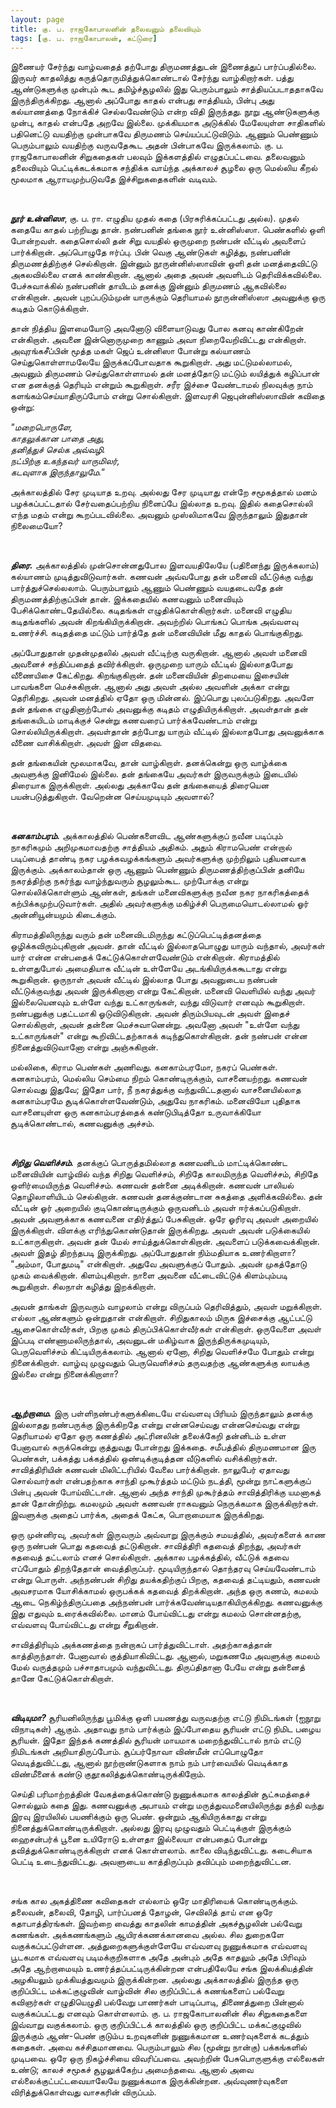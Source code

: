 ```yaml
---
layout: page
title: கு. ப. ராஜகோபாலனின் தலைவனும் தலைவியும்
tags: [கு. ப. ராஜகோபாலன், கட்டுரை]
---
```


இணையர் சேர்ந்து வாழ்வதைத் தற்போது திருமணத்துடன் இணைத்துப் பார்ப்பதில்லை. இருவர் காதலித்து கருத்தொருமித்துக்கொண்டால் சேர்ந்து வாழ்கிறார்கள். பத்து ஆண்டுகளுக்கு முன்பும் கூட தமிழ்ச்சூழலில் இது பெரும்பாலும் சாத்தியப்படாததாகவே இருந்திருக்கிறது. ஆனால் அப்போது காதல் என்பது சாத்தியம், பின்பு அது கல்யாணத்தை நோக்கிச் செல்லவேண்டும் என்ற விதி இருந்தது. நூறு ஆண்டுகளுக்கு முன்பு, காதல் என்பதே அறவே இல்லை. முக்கியமாக அடுக்கில் மேலேயுள்ள சாதிகளில் பதினெட்டு வயதிற்கு முன்பாகவே திருமணம் செய்யப்பட்டுவிடும். ஆணும் பெண்ணும் பெரும்பாலும் வயதிற்கு வருவதேகூட அதன் பின்பாகவே இருக்கலாம். கு. ப. ராஜகோபாலனின் சிறுகதைகள் பலவும் இக்களத்தில் எழுதப்பட்டவை. தலைவனும் தலைவியும் பெட்டிக்கடக்கமாக சந்திக்க வாய்ந்த அக்காலச் சூழலை ஒரு மெல்லிய கீறல் மூலமாக ஆராயமுற்படுவதே இச்சிறுகதைகளின் வடிவம்.

<br />

***நூர் உன்னிஸா***, கு. ப. ரா. எழுதிய முதல் கதை (பிரசுரிக்கப்பட்டது அல்ல). முதல் கதையே காதல் பற்றியது தான். நண்பனின் தங்கை நூர் உன்னிஸ்ஸா. பெண்களில் ஒளி போன்றவள். கதைசொல்லி தன் சிறு வயதில் ஒருமுறை நண்பன் வீட்டில் அவளைப் பார்க்கிறான். அப்பொழுதே ஈர்ப்பு. பின் வெகு ஆண்டுகள் கழித்து, நண்பனின் திருமணத்திற்குச் செல்கிறான். இன்னும் நூருன்னிஸ்ஸாவின் ஒளி தன் மனத்தைவிட்டு அகலவில்லை எனக் காண்கிறான். ஆனால் அதை அவன் அவளிடம் தெரிவிக்கவில்லை. பேச்சுவாக்கில் நண்பனின் தாயிடம் தனக்கு இன்னும் திருமணம் ஆகவில்லை என்கிறான். அவன் புறப்படும்முன் யாருக்கும் தெரியாமல் நூருன்னிஸ்ஸா அவனுக்கு ஒரு கடிதம் கொடுக்கிறாள். 

தான் நித்திய இளமையோடு அவனோடு விளையாடுவது போல கனவு காண்கிறேன் என்கிறாள். அவனை இன்னொருமுறை காணும் அவா நிறைவேறிவிட்டது என்கிறாள். அவுரங்கசீப்பின் மூத்த மகள் ஜெப் உன்னிஸா போன்று கல்யாணம் செய்துகொள்ளாமலேயே இருக்கப்போவதாக கூறுகிறாள். அது மட்டுமல்லாமல், அவனும் திருமணம் செய்துகொள்ளாமல் தன் மனத்தோடு மட்டும் லயித்துக் கழிப்பான் என தனக்குத் தெரியும் என்றும் கூறுகிறாள். சரீர இச்சை வேண்டாமல் நிலவுக்கு நாம் களங்கம்செய்யாதிருப்போம் என்று சொல்கிறாள். இளவரசி ஜெபுன்னிஸ்ஸாவின் கவிதை ஒன்று: 


*"மறைபொருளே,*<br />
*காதலுக்கான பாதை அது,*<br />
*தனித்துச் செல்க அவ்வழி.*<br />
*நட்பிற்கு உகந்தவர் யாருமிலர்,*<br />
*கடவுளாக இருந்தாலுமே."*<br />


அக்காலத்தில் சேர முடியாத உறவு. அல்லது சேர முடியாது என்றே சமூகத்தால் மனம் பழக்கப்பட்டதால் சேர்வதைப்பற்றிய நினைப்பே இல்லாத உறவு. இதில் கதைசொல்லி எந்த மதம் என்று கூறப்படவில்லை. அவனும் முஸ்லிமாகவே இருந்தாலும் இதுதான் நிலைமையோ?

<br />

***திரை.*** அக்காலத்தில் முன்சொன்னதுபோல இளவயதிலேயே (பதினைந்து இருக்கலாம்) கல்யாணம் முடித்துவிடுவார்கள். கணவன் அவ்வபோது தன் மனைவி வீட்டுக்கு வந்து பார்த்துச்செல்லலாம். பெரும்பாலும் ஆணும் பெண்ணும் வயதடைவதே தன் திருமணத்திற்குப்பின் தான். இக்கதையில் கணவனும் மனைவியும் பேசிக்கொண்டதேயில்லை. கடிதங்கள் எழுதிக்கொள்கிறார்கள். மனைவி எழுதிய கடிதங்களில் அவன் கிறங்கியிருக்கிறான். அவற்றில் பொங்கப் பொங்க அவ்வளவு உணர்ச்சி. கடிதத்தை மட்டும் பார்த்தே தன் மனைவியின் மீது காதல் பொங்குகிறது. 

அப்போதுதான் முதன்முதலில் அவள் வீட்டிற்கு வருகிறான். ஆனால் அவள் மனைவி அவனைச் சந்திப்பதைத் தவிர்க்கிறாள். ஒருமுறை யாரும் வீட்டில் இல்லாதபோது வீணையிசை கேட்கிறது. கிறங்குகிறான். தன் மனைவியின் திறமையை இசையின் பாவங்களை மெச்சுகிறான். ஆனால் அது அவள் அல்ல அவளின் அக்கா என்று தெரிகிறது. அவன் மனத்தில் ஏதோ ஒரு மின்னல். இப்பொது புலப்படுகிறது. அவளே தன் தங்கை எழுதினாற்போல் அவனுக்கு கடிதம் எழுதியிருக்கிறாள். அவள்தான் தன் தங்கையிடம் மாடிக்குச் சென்று கணவரைப் பார்க்கவேண்டாம் என்று சொல்லியிருக்கிறாள். அவள்தான் தற்போது யாரும் வீட்டில் இல்லாதபோது அவனுக்காக வீணை வாசிக்கிறாள். அவள் இள விதவை.

தன் தங்கையின் மூலமாகவே, தான் வாழ்கிறாள். தனக்கென்று ஒரு வாழ்க்கை அவளுக்கு இனிமேல் இல்லை. தன் தங்கையே அவர்கள் இருவருக்கும் இடையில் திரையாக இருக்கிறாள். அல்லது அக்காவே தன் தங்கையைத் திரையென பயன்படுத்துகிறாள். வேறென்ன செய்யமுடியும் அவளால்?

<br />

***கனகாம்பரம்.*** அக்காலத்தில் பெண்களைவிட ஆண்களுக்குப் நவீன படிப்பும் நாகரிகமும் அறிமுகமாவதற்கு சாத்தியம் அதிகம். அதும் கிராமபெண் என்றால் படிப்பைத் தாண்டி நகர பழக்கவழக்கங்களும் அவர்களுக்கு முற்றிலும் புதியனவாக இருக்கும். அக்காலம்தான் ஒரு ஆணும் பெண்ணும் திருமணத்திற்குப்பின் தனியே நகரத்திற்கு நகர்ந்து வாழ்ந்துவரும் சூழலும்கூட. முற்போக்கு என்று சொல்லிக்கொள்ளும் ஆண்கள், தங்கள் மனைவிகளுக்கு நவீன நகர நாகரிகத்தைக் கற்பிக்கமுற்படுவார்கள். அதில் அவர்களுக்கு மகிழ்ச்சி பெருமையொடல்லாமல் ஓர் அன்னியூன்யமும் கிடைக்கும். 

கிராமத்திலிருந்து வரும் தன் மனைவிடமிருந்து கட்டுப்பெட்டித்தனத்தை ஒழிக்கவிரும்புகிறான் அவன். தான் வீட்டில் இல்லாதபொழுது யாரும் வந்தால், அவர்கள் யார் என்ன என்பதைக் கேட்டுக்கொள்ளவேண்டும் என்கிறான். கிராமத்தில் உள்ளதுபோல் அமைதியாக வீட்டின் உள்ளேயே அடங்கியிருக்ககூடாது என்று கூறுகிறான். ஒருநாள் அவன் வீட்டில் இல்லாத போது அவனுடைய நண்பன் வீட்டுக்குவந்து அவன் இருக்கிறானா என்று  கேட்கிறான். மனைவி வெளியில் வந்து அவர் இல்லையெனவும் உள்ளே வந்து உட்காருங்கள், வந்து விடுவார் எனவும் கூறுகிறாள். நண்பனுக்கு பதட்டமாகி ஓடுவிடுகிறான். அவன் திரும்பியவுடன் அவள் இதைச் சொல்கிறாள், அவன் தன்னை மெச்சுவானென்று. அவனோ அவள் "உள்ளே வந்து உட்காருங்கள்" என்று கூறிவிட்டதற்காகக் கடிந்துகொள்கிறான். தன் நண்பன் என்ன நினைத்துவிடுவானோ என்று அஞ்சுகிறான். 

மல்லிகை, கிராம பெண்கள் அணிவது. கனகாம்பரமோ, நகரப் பெண்கள். கனகாம்பரம், மெல்லிய செம்மை நிறம் கொண்டிருக்கும், வாசனையற்றது. கணவன் சொல்வது இதுவே; இதோ பார், நீ நகரத்துக்கு வந்துவிட்டதனால் வாசனையில்லாத கனகாம்பரமே சூடிக்கொள்ளவேண்டும், அதுவே நாகரிகம். மனைவியோ புதிதாக வாசனையுள்ள ஒரு கனகாம்பரத்தைக் கண்டுபிடித்தோ உருவாக்கியோ சூடிக்கொண்டால், கணவனுக்கு அச்சம்.

<br />

***சிறிது வெளிச்சம்.*** தனக்குப் பொருத்தமில்லாத கணவனிடம் மாட்டிக்கொண்ட மனைவியின் வாழ்வில் வந்த சிறிது வெளிச்சம், சிறிதே காலமிருந்த வெளிச்சம், சிறிதே ஒளிர்மையிருந்த வெளிச்சம். கணவன் தன்னை அடிக்கிறான். கணவன் பாலியல் தொழிலாளியிடம் செல்கிறான். கணவன் தனக்குண்டான சுகத்தை அளிக்கவில்லை. தன் வீட்டின் ஓர் அறையில் குடிகொண்டிருக்கும் ஒருவனிடம் அவள் ஈர்க்கப்படுகிறாள். அவன் அவளுக்காக கணவனை எதிர்த்துப் பேசுகிறான். ஒரே ஓரிரவு அவள் அறையில் இருக்கிறாள். விளக்கு எரிந்துகொண்டுதான் இருக்கிறது. அவள் அவன் படுக்கையில் உட்காருகிறாள். அவன் தன் மேல் சாய்த்துக்கொள்கிறான். அவளைப் படுக்கவைக்கிறான். அவள் இதழ் திறந்தபடி இருக்கிறது. அப்போதுதான் நிம்மதியாக உணர்கிறாளா? "அம்மா, போதுமடி" என்கிறாள். அதுவே அவளுக்குப் போதும். அவன் முகத்தோடு முகம் வைக்கிறான். கிளம்புகிறாள். நாளை அவனை வீட்டைவிட்டுக் கிளம்பும்படி கூறுகிறாள். சிலநாள் கழித்து இறக்கிறாள். 

அவன் தாங்கள் இருவரும் வாழலாம் என்று விருப்பம் தெரிவித்தும், அவள் மறுக்கிறாள். எல்லா ஆண்களும் ஒன்றுதான் என்கிறாள். சிறிதுகாலம் மிருக இச்சைக்கு ஆட்பட்டு ஆசைகொள்வீர்கள், பிறகு முகம் திருப்பிக்கொள்வீர்கள் என்கிறாள். ஒருவேளை அவள் இப்படி எண்ணாமலிருந்தால், அவனுடன் மகிழ்வாக இருந்திருக்கமுடியும், பெருவெளிச்சம் கிட்டியிருக்கலாம். ஆனால் ஏனோ, சிறிது வெளிச்சமே போதும் என்று நினைக்கிறாள். வாழ்வு முழுவதும் பெருவெளிச்சம் தருவதற்கு ஆண்களுக்கு லாயக்கு இல்லை என்று நினைக்கிறாளா?

<br />

***ஆற்றாமை.*** இரு பள்ளிநண்பர்களுக்கிடையே எவ்வளவு பிரியம் இருந்தாலும் தனக்கு இல்லாதது நண்பருக்கு இருக்கிறதே என்று என்னசெய்வது என்னசெய்வது என்று தெரியாமல் ஏதோ ஒரு கணத்தில் அட்ரினலின் தலைக்கேறி தன்னிடம் உள்ள பேனாவால் சுருக்கென்று குத்துவது போன்றது இக்கதை. சமீபத்தில் திருமணமான இரு பெண்கள், பக்கத்து பக்கத்தில் ஒண்டிக்குடித்தன வீடுகளில் வசிக்கிறார்கள். சாவித்திரியின் கணவன் மிலிட்டரியில் வேலை பார்க்கிறான். நாலுபேர் ஏதாவது சொல்வார்கள் என்பதற்காக சாந்தி முகூர்த்தம் மட்டும் நடத்தி, மூன்று நாட்களுக்குப் பின்பு அவன் போய்விட்டான். ஆனால் அந்த சாந்தி முகூர்த்தம் சாவித்திரிக்கு யமனாகத் தான் தோன்றிற்று. கமலமும் அவள் கணவன் ராகவனும் நெருக்கமாக இருக்கிறார்கள். இவளுக்கு அதைப் பார்க்க, அதைக் கேட்க, பொறாமையாக இருக்கிறது. 

ஒரு முன்னிரவு, அவர்கள் இருவரும் அவ்வாறு இருக்கும் சமயத்தில், அவர்களைக் காண ஒரு நண்பன் பொது கதவைத் தட்டுகிறான். சாவித்திரி கதவைத் திறந்து, அவர்கள் கதவைத் தட்டலாம் எனச் சொல்கிறாள். அக்கால பழக்கத்தில், வீட்டுக் கதவை எப்போதும் திறந்தேதான் வைத்திருப்பர். மூடியிருந்தால் தொந்தரவு செய்யவேண்டாம் என்று பொருள். அந்நண்பன் சிறிது தயக்கதிற்குப் பிறகு, கதவைத் தட்டியதும், கணவன் அவசரமாக யோசிக்காமல் ஒருபக்கக் கதவைத் திறக்கிறான். அந்த ஒரு கணம், கமலம் ஆடை நெகிழ்ந்திருப்பதை அந்நண்பன் பார்க்கவேண்டியதாகியிருக்கிறது. கணவனுக்கு இது எதுவும் உரைக்கவில்லை. மானம் போய்விட்டது என்று கமலம் சொன்னதற்கு, எவ்வளவு போய்விட்டது என்று சீறுகிறான்.

சாவித்திரியும் அக்கணத்தை நன்றாகப் பார்த்துவிட்டாள். அதற்காகத்தான் காத்திருந்தாள். பேனாவால் குத்தியாகிவிட்டது. ஆனால், மறுகணமே அவளுக்கு கமலம் மேல் வருத்தமும் பச்சாதாபமும் வந்துவிட்டது. திருப்திதானா பேயே என்று தன்னைத் தானே கேட்டுக்கொள்கிறாள்.

<br />

***விடியுமா?*** சூரியனிலிருந்து பூமிக்கு ஒளி பயணத்து வருவதற்கு எட்டு நிமிடங்கள் (ஐநூறு விநாடிகள்) ஆகும். அதாவது நாம் பார்க்கும் இப்போதைய சூரியன் எட்டு நிமிட பழைய சூரியன். இதோ இந்தக் கணத்தில் சூரியன் மாயமாக மறைந்துவிட்டால் நாம் எட்டு நிமிடங்கள் அறியாதிருப்போம். சூப்பர்நோவா விண்மீன் எப்பொழுதோ வெடித்துவிட்டது, ஆனால் நூற்றாண்டுகளாக நாம் நம் பார்வையில் வெடிக்காத விண்மீனைக் கண்டு குதூகலித்துக்கொண்டிருக்கிறோம். 

செய்தி பரிமாற்றத்தின் வேகத்தைக்கொண்டு நுணுக்கமாக காலத்தின் சூட்சுமத்தைச் சொல்லும் கதை இது. கணவனுக்கு அபாயம் என்று மருத்துவமனையிலிருந்து தந்தி வந்து இரவு இரயிலில் பயணிக்கும் ஒரு பெண். ஒன்றும் ஆகியிருக்காது என்று நினைத்துக்கொண்டிருக்கிறாள். அல்லது இரவு முழுவதும் பெட்டிக்குள் இருக்கும் ஹைசன்பர்க் பூனை உயிரோடு உள்ளதா இல்லையா என்பதைப் போன்று தவித்துக்கொண்டிருக்கிறாள் எனக் கொள்ளலாம். காலை விடிந்துவிட்டது. கடைசியாக பெட்டி உடைந்துவிட்டது. அவளுடைய காத்திருப்பும் தவிப்பும் மறைந்துவிட்டன.  

<br />

சங்க கால அகத்திணை கவிதைகள் எல்லாம் ஒரே மாதிரியைக் கொண்டிருக்கும். தலைவன், தலைவி, தோழி, பார்ப்பனத் தோழன், செவிலித் தாய் என ஒரே கதாபாத்திரங்கள். இவற்றை வைத்து காதலின் காமத்தின் அகச்சூழலின் பல்வேறு கணங்கள். அக்கணங்களும் ஆயிரக்கணக்கானவை அல்ல. சில துறைகளே வகுக்கப்பட்டுள்ளன. அத்துறைகளுக்குள்ளேயே எவ்வளவு நுணுக்கமாக எவ்வளவு பூடகமாக எவ்வளவு படிமக்குறிகளாக அதே அன்பும் அதே காதலும் அதே பிரிவும் அதே ஆற்றாமையும் உணர்த்தப்பட்டிருக்கின்றன என்பதிலேயே சங்க இலக்கியத்தின் அழகியலும் முக்கியத்துவமும் இருக்கின்றன. அல்லது அக்காலத்தில் இருந்த ஒரு குறிப்பிட்ட மக்கட்குழுவின் வாழ்வின் சில குறிப்பிட்டக் கணங்களைப் பல்வேறு கவிஞர்கள் எழுதியெழுதி பல்வேறு பாணர்கள் பாடிப்பாடி, திணைத்துறை பின்னால் வகுக்கப்பட்டது எனவும் கொள்ளலாம். கு. ப. ராஜகோபாலனின் சில சிறுகதைகளை இவ்வாறு வகுக்கலாம். ஒரு குறிப்பிட்டக் காலத்தில் ஒரு குறிப்பிட்ட மக்கட்குழுவில் இருக்கும் ஆண்-பெண் குடும்ப உறவுகளின் நுணுக்கமான உணர்வுகளைக் கடத்தும் கதைகள். அவை கச்சிதமானவை. பெரும்பாலும் சில (மூன்று நான்கு) பக்கங்களில் முடிபவை. ஒரே ஒரு நிகழ்ச்சியை விவரிப்பவை. அவற்றின் பேசுபொருளுக்கு எல்லைகள் உண்டு; காலச் சமூகச் சூழலுக்கேற்ப அமைந்தவை. ஆனால் அவை எல்லைக்குட்பட்டவையாலேயே நுணுக்கமாக இருக்கின்றன. அவ்வுணர்வுகளை விரித்துக்கொள்வது வாசகரின் விருப்பம்.
